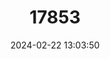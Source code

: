 ---
title: "17853"
category: "Chrysoritis orientalis"
draft: false
date: 2024-02-22 13:03:50
languages:
  Afrikaans: ["Oostelike-opaal", "Oostelike Opaal"]
  English: ["Eastern Opal"]
---